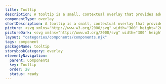 ```yaml
---
title: Tooltip
description: A tooltip is a small, contextual overlay that provides additional information when users interact with an element in a user interface.
componentType: overlay
shortDescription: A tooltip is a small, contextual overlay that provides additional information.
picture: <svg xmlns="http://www.w3.org/2000/svg" width="300" height="200" fill="none" aria-labelledby="tooltipTitle tooltipDesc" role="img"><title id="tooltipTitle">Illustration of the tooltip component.</title><desc id="tooltipDesc">An illustrated tooltip component representing tooltip component card.</desc><path fill="#1138AD" d="M160.105 80.579c-.735-.001-1.435-.272-1.919-.743l-6.262-6.093c-1.018-.99-2.83-.99-3.848 0l-6.262 6.093c-.485.47-1.184.742-1.919.743h-25.263a2.526 2.526 0 0 0-2.527 2.526v35.369a2.526 2.526 0 0 0 2.527 2.526h70.736a2.526 2.526 0 0 0 2.527-2.526V83.105a2.526 2.526 0 0 0-2.527-2.526h-25.263Z"/><path fill="#F4F4F4" d="M130.689 105.842V96.96h-3.001v-1.061h7.275v1.06h-3.001v8.883h-1.273ZM138.491 106.024a3.308 3.308 0 0 1-1.683-.455c-.515-.303-.934-.742-1.258-1.318-.313-.576-.47-1.269-.47-2.077 0-.829.157-1.531.47-2.107.324-.576.743-1.015 1.258-1.319a3.317 3.317 0 0 1 1.683-.454c.606 0 1.167.151 1.683.454.515.303.929.743 1.242 1.319.324.576.486 1.278.486 2.107 0 .808-.162 1.501-.486 2.077-.313.576-.727 1.015-1.242 1.318a3.256 3.256 0 0 1-1.683.455Zm0-1.031c.637 0 1.147-.257 1.531-.773.394-.525.591-1.207.591-2.046 0-.849-.197-1.536-.591-2.061-.384-.526-.894-.789-1.531-.789-.627 0-1.137.263-1.531.789-.394.525-.591 1.212-.591 2.061 0 .839.197 1.521.591 2.046.394.516.904.773 1.531.773ZM146.706 106.024a3.302 3.302 0 0 1-1.682-.455c-.515-.303-.935-.742-1.258-1.318-.313-.576-.47-1.269-.47-2.077 0-.829.157-1.531.47-2.107.323-.576.743-1.015 1.258-1.319a3.31 3.31 0 0 1 1.682-.454 3.26 3.26 0 0 1 1.683.454c.515.303.93.743 1.243 1.319.323.576.485 1.278.485 2.107 0 .808-.162 1.501-.485 2.077-.313.576-.728 1.015-1.243 1.318a3.25 3.25 0 0 1-1.683.455Zm0-1.031c.637 0 1.147-.257 1.531-.773.395-.525.592-1.207.592-2.046 0-.849-.197-1.536-.592-2.061-.384-.526-.894-.789-1.531-.789-.626 0-1.136.263-1.53.789-.395.525-.592 1.212-.592 2.061 0 .839.197 1.521.592 2.046.394.516.904.773 1.53.773ZM153.376 106.024c-.465 0-.804-.141-1.016-.424-.202-.293-.303-.708-.303-1.243V95.05h1.243v9.398c0 .192.035.333.106.424a.316.316 0 0 0 .243.121h.106c.04-.01.096-.02.167-.03l.166.94c-.081.04-.177.071-.288.091a2.46 2.46 0 0 1-.424.03ZM158.24 106.024c-.788 0-1.339-.227-1.652-.682-.304-.455-.455-1.046-.455-1.773v-4.078h-1.092v-.94l1.152-.076.152-2.061h1.046v2.061h1.986v1.016h-1.986v4.093c0 .454.081.808.242 1.061.172.242.47.364.895.364.131 0 .273-.021.424-.061l.409-.137.243.94a5.13 5.13 0 0 1-.667.182 2.734 2.734 0 0 1-.697.091ZM161.042 105.842v-7.367h1.243v7.367h-1.243Zm.637-8.882a.885.885 0 0 1-.606-.212c-.152-.152-.228-.354-.228-.607 0-.242.076-.44.228-.591a.85.85 0 0 1 .606-.227.8.8 0 0 1 .591.227.773.773 0 0 1 .243.591c0 .253-.081.455-.243.606a.833.833 0 0 1-.591.213ZM164.773 108.95V98.475h1.03l.106.85h.046a5.69 5.69 0 0 1 1.091-.728 2.78 2.78 0 0 1 1.258-.303c.95 0 1.673.343 2.168 1.03.495.677.743 1.587.743 2.729 0 .828-.152 1.541-.455 2.137-.293.596-.682 1.051-1.167 1.364-.475.313-.996.47-1.562.47-.343 0-.687-.076-1.03-.227a5.296 5.296 0 0 1-1.016-.622l.03 1.289v2.486h-1.242Zm3.046-3.972c.607 0 1.107-.257 1.501-.773.404-.525.606-1.243.606-2.152 0-.809-.151-1.46-.455-1.956-.293-.505-.788-.757-1.485-.757-.313 0-.632.085-.955.257-.313.172-.652.42-1.016.743v3.865c.334.283.657.485.971.606.313.112.591.167.833.167Z"/></svg>
pictureDark: <svg xmlns="http://www.w3.org/2000/svg" width="300" height="200" fill="none" aria-labelledby="tooltipDarkTitle tooltipDarkDesc" role="img"><title id="tooltipDarkTitle">Illustration of the tooltip component.</title><desc id="tooltipDarkDesc">An illustrated tooltip component representing tooltip component card.</desc><path fill="#CCDBFF" d="M160.105 80.579c-.735-.001-1.434-.272-1.919-.743l-6.261-6.093c-1.019-.99-2.831-.99-3.849 0l-6.262 6.093c-.484.47-1.184.742-1.919.743h-25.263a2.526 2.526 0 0 0-2.527 2.526v35.369a2.526 2.526 0 0 0 2.527 2.526h70.736a2.526 2.526 0 0 0 2.527-2.526V83.105a2.526 2.526 0 0 0-2.527-2.526h-25.263Z"/><path fill="#222" d="M130.689 105.842V96.96h-3.001v-1.061h7.275v1.06h-3.001v8.883h-1.273ZM138.491 106.024a3.308 3.308 0 0 1-1.683-.455c-.515-.303-.934-.742-1.258-1.318-.313-.576-.47-1.269-.47-2.077 0-.829.157-1.531.47-2.107.324-.576.743-1.015 1.258-1.319a3.317 3.317 0 0 1 1.683-.454c.606 0 1.167.151 1.683.454.515.303.929.743 1.242 1.319.324.576.486 1.278.486 2.107 0 .808-.162 1.501-.486 2.077-.313.576-.727 1.015-1.242 1.318a3.256 3.256 0 0 1-1.683.455Zm0-1.031c.637 0 1.147-.257 1.531-.773.394-.525.591-1.207.591-2.046 0-.849-.197-1.536-.591-2.061-.384-.526-.894-.789-1.531-.789-.627 0-1.137.263-1.531.789-.394.525-.591 1.212-.591 2.061 0 .839.197 1.521.591 2.046.394.516.904.773 1.531.773ZM146.706 106.024a3.302 3.302 0 0 1-1.682-.455c-.515-.303-.935-.742-1.258-1.318-.313-.576-.47-1.269-.47-2.077 0-.829.157-1.531.47-2.107.323-.576.743-1.015 1.258-1.319a3.31 3.31 0 0 1 1.682-.454 3.26 3.26 0 0 1 1.683.454c.515.303.93.743 1.243 1.319.323.576.485 1.278.485 2.107 0 .808-.162 1.501-.485 2.077-.313.576-.728 1.015-1.243 1.318a3.25 3.25 0 0 1-1.683.455Zm0-1.031c.637 0 1.147-.257 1.531-.773.395-.525.592-1.207.592-2.046 0-.849-.197-1.536-.592-2.061-.384-.526-.894-.789-1.531-.789-.626 0-1.136.263-1.53.789-.395.525-.592 1.212-.592 2.061 0 .839.197 1.521.592 2.046.394.516.904.773 1.53.773ZM153.376 106.024c-.465 0-.804-.141-1.016-.424-.202-.293-.303-.708-.303-1.243V95.05h1.243v9.398c0 .192.035.333.106.424a.316.316 0 0 0 .243.121h.106c.04-.01.096-.02.166-.03l.167.94c-.081.04-.177.071-.288.091a2.46 2.46 0 0 1-.424.03ZM158.24 106.024c-.788 0-1.339-.227-1.652-.682-.304-.455-.455-1.046-.455-1.773v-4.078h-1.092v-.94l1.152-.076.152-2.061h1.046v2.061h1.986v1.016h-1.986v4.093c0 .454.081.808.242 1.061.172.242.47.364.895.364.131 0 .273-.021.424-.061l.409-.137.243.94a5.13 5.13 0 0 1-.667.182 2.734 2.734 0 0 1-.697.091ZM161.042 105.842v-7.367h1.243v7.367h-1.243Zm.637-8.882a.885.885 0 0 1-.606-.212c-.152-.152-.228-.354-.228-.607 0-.242.076-.44.228-.591a.85.85 0 0 1 .606-.227.8.8 0 0 1 .591.227.773.773 0 0 1 .243.591c0 .253-.081.455-.243.606a.833.833 0 0 1-.591.213ZM164.773 108.95V98.475h1.03l.106.85h.046a5.69 5.69 0 0 1 1.091-.728 2.78 2.78 0 0 1 1.258-.303c.95 0 1.673.343 2.168 1.03.495.677.743 1.587.743 2.729 0 .828-.152 1.541-.455 2.137-.293.596-.682 1.051-1.167 1.364-.475.313-.996.47-1.562.47-.343 0-.687-.076-1.03-.227a5.296 5.296 0 0 1-1.016-.622l.03 1.289v2.486h-1.242Zm3.046-3.972c.607 0 1.107-.257 1.501-.773.404-.525.606-1.243.606-2.152 0-.809-.151-1.46-.455-1.956-.293-.505-.788-.757-1.485-.757-.313 0-.632.085-.955.257-.313.172-.652.42-1.016.743v3.865c.334.283.657.485.971.606.313.112.591.167.833.167Z"/></svg>
layout: "categories/components/components.njk"
tags: component
packageName: tooltip
storybookCategory: overlay
eleventyNavigation:
  parent: Components
  key: Tooltip
  order: 28
  status: ready
---
```


